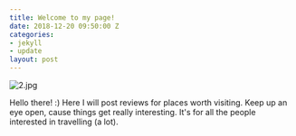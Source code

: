 ```yaml
---
title: Welcome to my page!
date: 2018-12-20 09:50:00 Z
categories:
- jekyll
- update
layout: post
---
```


![2.jpg](/uploads/2.jpg)


Hello there! :) Here I will post reviews for places worth visiting. Keep up an eye open, cause things get really interesting. It's for all the people interested in travelling (a lot).